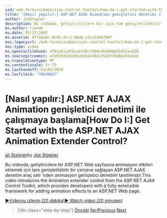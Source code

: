 ```yaml
---
uid: web-forms/videos/ajax-control-toolkit/how-do-i-get-started-with-the-aspnet-ajax-animation-extender-control
title: '[Nasıl yapılır:] ASP.NET AJAX Animation genişletici denetimi ile çalışmaya başlama | Microsoft Docs'
author: JoeStagner
description: Bu videoda, geliştiricilere bir için tam genişletilebilir bir çerçeve sağlayan ASP.NET AJAX denetim araç seti 'nden animasyon genişletici denetimi tanıtılmıştır.
ms.author: riande
ms.date: 02/27/2007
ms.assetid: 47f94a4c-9c95-4fc2-96e6-e7cc54b6784f
msc.legacyurl: /web-forms/videos/ajax-control-toolkit/how-do-i-get-started-with-the-aspnet-ajax-animation-extender-control
msc.type: video
ms.openlocfilehash: 4f01a5ccdfbcee738cf608c9b9608655452aa528
ms.sourcegitcommit: e7e91932a6e91a63e2e46417626f39d6b244a3ab
ms.translationtype: MT
ms.contentlocale: tr-TR
ms.lasthandoff: 03/06/2020
ms.locfileid: "78639057"
---
```

# <a name="how-do-i-get-started-with-the-aspnet-ajax-animation-extender-control"></a><span data-ttu-id="25931-104">[Nasıl yapılır:] ASP.NET AJAX Animation genişletici denetimi ile çalışmaya başlama</span><span class="sxs-lookup"><span data-stu-id="25931-104">[How Do I:] Get Started with the ASP.NET AJAX Animation Extender Control?</span></span>

<span data-ttu-id="25931-105">[ali Stagner](https://github.com/JoeStagner)</span><span class="sxs-lookup"><span data-stu-id="25931-105">by [Joe Stagner](https://github.com/JoeStagner)</span></span>

<span data-ttu-id="25931-106">Bu videoda, geliştiricilere bir ASP.NET Web sayfasına animasyon etkileri eklemek için tam genişletilebilir bir çerçeve sağlayan ASP.NET AJAX denetim araç seti 'nden animasyon genişletici denetimi tanıtılmıştır.</span><span class="sxs-lookup"><span data-stu-id="25931-106">This video introduces the Animation extender control from the ASP.NET AJAX Control Toolkit, which provides developers with a fully-extensible framework for adding animation effects to an ASP.NET Web page.</span></span>

[<span data-ttu-id="25931-107">&#9654;Videoyu izleyin (20 dakika)</span><span class="sxs-lookup"><span data-stu-id="25931-107">&#9654; Watch video (20 minutes)</span></span>](https://channel9.msdn.com/Blogs/ASP-NET-Site-Videos/how-do-i-get-started-with-the-aspnet-ajax-animation-extender-control)

> [!div class="step-by-step"]
> <span data-ttu-id="25931-108">[Önceki](how-do-i-use-the-aspnet-ajax-passwordstrength-extender.md)
> [İleri](how-do-i-use-the-aspnet-ajax-confirmbutton-extender.md)</span><span class="sxs-lookup"><span data-stu-id="25931-108">[Previous](how-do-i-use-the-aspnet-ajax-passwordstrength-extender.md)
[Next](how-do-i-use-the-aspnet-ajax-confirmbutton-extender.md)</span></span>

